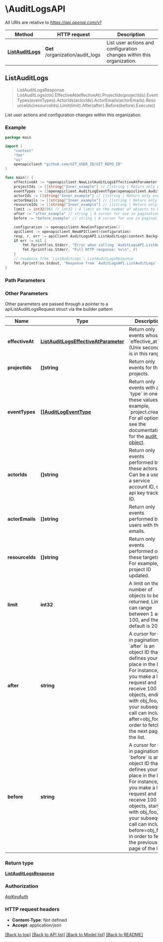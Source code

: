 # \AuditLogsAPI

All URIs are relative to *https://api.openai.com/v1*

Method | HTTP request | Description
------------- | ------------- | -------------
[**ListAuditLogs**](AuditLogsAPI.md#ListAuditLogs) | **Get** /organization/audit_logs | List user actions and configuration changes within this organization.



## ListAuditLogs

> ListAuditLogsResponse ListAuditLogs(ctx).EffectiveAt(effectiveAt).ProjectIds(projectIds).EventTypes(eventTypes).ActorIds(actorIds).ActorEmails(actorEmails).ResourceIds(resourceIds).Limit(limit).After(after).Before(before).Execute()

List user actions and configuration changes within this organization.

### Example

```go
package main

import (
	"context"
	"fmt"
	"os"
	openapiclient "github.com/GIT_USER_ID/GIT_REPO_ID"
)

func main() {
	effectiveAt := *openapiclient.NewListAuditLogsEffectiveAtParameter() // ListAuditLogsEffectiveAtParameter | Return only events whose `effective_at` (Unix seconds) is in this range. (optional)
	projectIds := []string{"Inner_example"} // []string | Return only events for these projects. (optional)
	eventTypes := []openapiclient.AuditLogEventType{openapiclient.AuditLogEventType("api_key.created")} // []AuditLogEventType | Return only events with a `type` in one of these values. For example, `project.created`. For all options, see the documentation for the [audit log object](/docs/api-reference/audit-logs/object). (optional)
	actorIds := []string{"Inner_example"} // []string | Return only events performed by these actors. Can be a user ID, a service account ID, or an api key tracking ID. (optional)
	actorEmails := []string{"Inner_example"} // []string | Return only events performed by users with these emails. (optional)
	resourceIds := []string{"Inner_example"} // []string | Return only events performed on these targets. For example, a project ID updated. (optional)
	limit := int32(56) // int32 | A limit on the number of objects to be returned. Limit can range between 1 and 100, and the default is 20.  (optional) (default to 20)
	after := "after_example" // string | A cursor for use in pagination. `after` is an object ID that defines your place in the list. For instance, if you make a list request and receive 100 objects, ending with obj_foo, your subsequent call can include after=obj_foo in order to fetch the next page of the list.  (optional)
	before := "before_example" // string | A cursor for use in pagination. `before` is an object ID that defines your place in the list. For instance, if you make a list request and receive 100 objects, starting with obj_foo, your subsequent call can include before=obj_foo in order to fetch the previous page of the list.  (optional)

	configuration := openapiclient.NewConfiguration()
	apiClient := openapiclient.NewAPIClient(configuration)
	resp, r, err := apiClient.AuditLogsAPI.ListAuditLogs(context.Background()).EffectiveAt(effectiveAt).ProjectIds(projectIds).EventTypes(eventTypes).ActorIds(actorIds).ActorEmails(actorEmails).ResourceIds(resourceIds).Limit(limit).After(after).Before(before).Execute()
	if err != nil {
		fmt.Fprintf(os.Stderr, "Error when calling `AuditLogsAPI.ListAuditLogs``: %v\n", err)
		fmt.Fprintf(os.Stderr, "Full HTTP response: %v\n", r)
	}
	// response from `ListAuditLogs`: ListAuditLogsResponse
	fmt.Fprintf(os.Stdout, "Response from `AuditLogsAPI.ListAuditLogs`: %v\n", resp)
}
```

### Path Parameters



### Other Parameters

Other parameters are passed through a pointer to a apiListAuditLogsRequest struct via the builder pattern


Name | Type | Description  | Notes
------------- | ------------- | ------------- | -------------
 **effectiveAt** | [**ListAuditLogsEffectiveAtParameter**](ListAuditLogsEffectiveAtParameter.md) | Return only events whose &#x60;effective_at&#x60; (Unix seconds) is in this range. | 
 **projectIds** | **[]string** | Return only events for these projects. | 
 **eventTypes** | [**[]AuditLogEventType**](AuditLogEventType.md) | Return only events with a &#x60;type&#x60; in one of these values. For example, &#x60;project.created&#x60;. For all options, see the documentation for the [audit log object](/docs/api-reference/audit-logs/object). | 
 **actorIds** | **[]string** | Return only events performed by these actors. Can be a user ID, a service account ID, or an api key tracking ID. | 
 **actorEmails** | **[]string** | Return only events performed by users with these emails. | 
 **resourceIds** | **[]string** | Return only events performed on these targets. For example, a project ID updated. | 
 **limit** | **int32** | A limit on the number of objects to be returned. Limit can range between 1 and 100, and the default is 20.  | [default to 20]
 **after** | **string** | A cursor for use in pagination. &#x60;after&#x60; is an object ID that defines your place in the list. For instance, if you make a list request and receive 100 objects, ending with obj_foo, your subsequent call can include after&#x3D;obj_foo in order to fetch the next page of the list.  | 
 **before** | **string** | A cursor for use in pagination. &#x60;before&#x60; is an object ID that defines your place in the list. For instance, if you make a list request and receive 100 objects, starting with obj_foo, your subsequent call can include before&#x3D;obj_foo in order to fetch the previous page of the list.  | 

### Return type

[**ListAuditLogsResponse**](ListAuditLogsResponse.md)

### Authorization

[ApiKeyAuth](../README.md#ApiKeyAuth)

### HTTP request headers

- **Content-Type**: Not defined
- **Accept**: application/json

[[Back to top]](#) [[Back to API list]](../README.md#documentation-for-api-endpoints)
[[Back to Model list]](../README.md#documentation-for-models)
[[Back to README]](../README.md)

